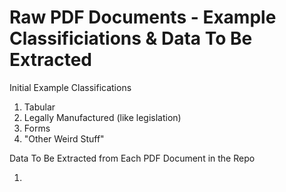 Raw PDF Documents - Example Classificiations & Data To Be Extracted
================

Initial Example Classifications

1. Tabular 
2. Legally Manufactured (like legislation) 
3. Forms 
4. "Other Weird Stuff"

Data To Be Extracted from Each PDF Document in the Repo

1. 
